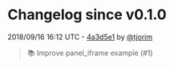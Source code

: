 # Changelog since v0.1.0

2018/09/16 16:12 UTC - [4a3d5e1](https://github.com/hassio-addons/addon-portainer/commit/4a3d5e16ca6ddd8ed3ec99b386032490346d7469) by [@tjorim](https://github.com/tjorim)
> :books: Improve panel_iframe example (#1) 

